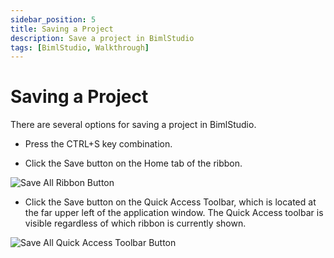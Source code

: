 ```yaml
---
sidebar_position: 5
title: Saving a Project
description: Save a project in BimlStudio
tags: [BimlStudio, Walkthrough]
---
```

# Saving a Project

There are several options for saving a project in BimlStudio.

* Press the CTRL+S key combination.

* Click the Save button on the Home tab of the ribbon.

![Save All Ribbon Button](/img/bimlstudio/004_Step01.png)

* Click the Save button on the Quick Access Toolbar, which is located at the far upper left of the application window. The Quick Access toolbar is visible regardless of which ribbon is currently shown.

![Save All Quick Access Toolbar Button](/img/bimlstudio/004_Step02.png)
